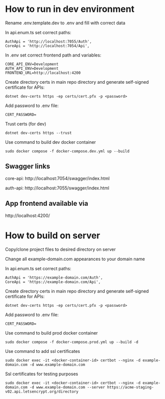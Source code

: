 # How to run in dev environment

Rename .env.template.dev to .env and fill with correct data

In api.enum.ts set correct paths:

```shell
AuthApi = 'http://localhost:7055/Auth',
CoreApi = 'http://localhost:7054/Api',
```

In .env set correct frontend path and variables:

```shell
CORE_API_ENV=Development
AUTH_API_ENV=Development
FRONTEND_URL=http://localhost:4200
```

Create directory certs in main repo directory and generate self-signed certificate for APIs:

```shell
dotnet dev-certs https -ep certs/cert.pfx -p <password>
```

Add password to .env file:

```shell
CERT_PASSWORD=
```

Trust certs (for dev)

```shell
dotnet dev-certs https --trust
```

Use command to build dev docker container

```shell
sudo docker compose -f docker-compose.dev.yml up --build
```

## Swagger links

core-api: http://localhost:7054/swagger/index.html

auth-api: http://localhost:7055/swagger/index.html

## App frontend available via

http://localhost:4200/

# How to build on server

Copy/clone project files to desired directory on server

Change all example-domain.com appearances to your domain name

In api.enum.ts set correct paths:

```shell
AuthApi = 'https://example-domain.com/Auth',
CoreApi = 'https://example-domain.com/Api',
```

Create directory certs in main repo directory and generate self-signed certificate for APIs:

```shell
dotnet dev-certs https -ep certs/cert.pfx -p <password>
```

Add password to .env file:

```shell
CERT_PASSWORD=
```

Use command to build prod docker container

```shell
sudo docker compose -f docker-compose.prod.yml up --build -d
```

Use command to add ssl certificates

```shell
sudo docker exec -it <docker-container-id> certbot --nginx -d example-domain.com -d www.example-domain.com
```

Ssl certificates for testing purposes

```shell
sudo docker exec -it <docker-container-id> certbot --nginx -d example-domain.com -d www.example-domain.com --server https://acme-staging-v02.api.letsencrypt.org/directory
```
